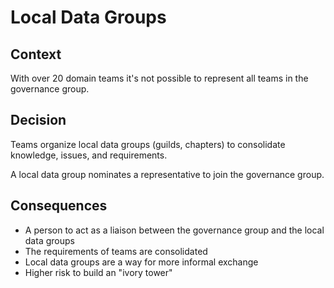 # Local Data Groups

## Context

With over 20 domain teams it's not possible to represent all teams in the governance group.

## Decision

Teams organize local data groups (guilds, chapters) to consolidate knowledge, issues, and requirements.

A local data group nominates a representative to join the governance group.

## Consequences

- A person to act as a liaison between the governance group and the local data groups
- The requirements of teams are consolidated
- Local data groups are a way for more informal exchange
- Higher risk to build an "ivory tower"
